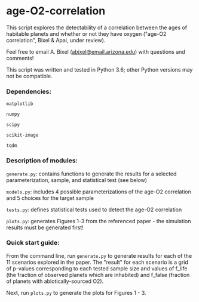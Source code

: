 # age-O2-correlation

This script explores the detectability of a correlation between the ages of habitable planets and whether or not they have oxygen ("age-O2 correlation", Bixel & Apai, under review).

Feel free to email A. Bixel (abixel@email.arizona.edu) with questions and comments!

This script was written and tested in Python 3.6; other Python versions may not be compatible.

### Dependencies:

`matplotlib`

`numpy`

`scipy`

`scikit-image`

`tqdm`


### Description of modules:

`generate.py`: contains functions to generate the results for a selected parameterization, sample, and statistical test (see below)

`models.py`: includes 4 possible parameterizations of the age-O2 correlation and 5 choices for the target sample

`tests.py`: defines statistical tests used to detect the age-O2 correlation

`plots.py`: generates Figures 1-3 from the referenced paper - the simulation results must be generated first!


### Quick start guide:


From the command line, run `generate.py` to generate results for each of the 11 scenarios explored in the paper. The "result" for each scenario is a grid of p-values corresponding to each tested sample size and values of f_life (the fraction of observed planets which are inhabited) and f_false (fraction of planets with abiotically-sourced O2).


Next, run `plots.py` to generate the plots for Figures 1 - 3.





